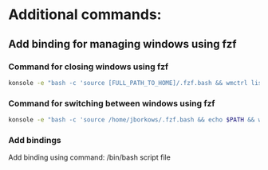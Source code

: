 # Additional commands:
## Add binding for managing windows using fzf

### Command for closing windows using fzf
```bash
konsole -e "bash -c 'source [FULL_PATH_TO_HOME]/.fzf.bash && wmctrl list -l | fzf --multi | cut -f0 -d\" \" | xargs -I {} wmctrl -i -c {}'"
```
### Command for switching between windows using fzf
```bash
konsole -e "bash -c 'source /home/jborkows/.fzf.bash && echo $PATH && wmctrl list -l | fzf  | cut -f1 -d\" \" | xargs -I {} wmctrl -i -R {} '"
```
### Add bindings
Add binding using command:
/bin/bash script file


